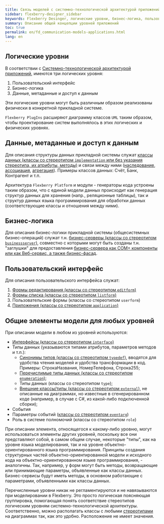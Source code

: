 ```yaml
---
title: Связь моделей с системно-технологической архитектурой приложений
sidebar: flexberry-designer_sidebar
keywords: Flexberry Desinger, логические уровни, бизнес-логика, пользовательский интерфейс
summary: Описание общей концепции уровней приложений
toc: true
permalink: en/fd_communication-models-applications.html
lang: en
---
```


## Логические уровни

В соответствии с [Системно-технологической архитектурой приложений](fw_flexberry-winforms-architecture.html),  имеются три логических уровня:

1. Пользовательский интерфейс
2. Бизнес-логика
3. Данные, метаданные и доступ к данным

Эти логические уровни могут быть различным образом реализованы физически в конкретной прикладной системе.

`Flexberry PlugIns` расширяют диаграмму классов `UML` таким образом, чтобы проектирование систем выполнялось в этих логических и физических уровнях.

## Данные, метаданные и доступ к данным

Для описания структуры данных прикладной системы служат [классы данных (классы со стереотипом `implementation` или без указания стереотипа, их атрибуты, методы)](fd_data-classes.html) и связи между ними ([наследование](fo_inheritance.html), [ассоциация](fd_master-association.html), [агрегация](fo_detail-associations-properties.html)). Примеры классов данных: Счёт, Банк, Контрагент и т.п.

Архитектура `Flexberry Platform` и модули - генераторы кода устроены таким образом, что с единой модели данных происходит как генерация структур данных для хранения (напр., реляционные таблицы), так и структур данных языка программирования для обработки данных (соответствующие классы и отношения между ними).

## Бизнес-логика

Для описания бизнес-логики прикладной системы (общесистемных бизнес-операций) служат т.н. [бизнес-серверы (классы со стереотипом `businessserver`)](fo_business-servers.html), совместно с которыми могут быть созданы т.н. "заглушки" для предоставления [бизнес-сервера как COM+ компоненты или как Веб-сервис, а также бизнес-фасад](fo_business-servers.html).

## Пользовательский интерфейс

Для описания пользовательского интерфейса служат: 
1. [Формы редактирования (классы со стереотипом `editform`)](fd_classes-with-stereotype-editform.html) 
2. [Формы списка (классы со стереотипом `listform`)](fw_listform.html) 
3. Пользовательские формы (классы со стереотипом `userform`) 
4. [Приложения (классы со стереотипом `application`)](fd_application.html) 

## Общие элементы модели для любых уровней

При описании модели в любом из уровней используются:

* [Интерфейсы (классы со стереотипом `interface`)](fd_interfaces.html) 
* Типы данных (указываются типами атрибутов, параметров методов и т.п.): 
    * [Синонимы типов (классы со стереотипом `typedef`)](fd_typedef.html), вводятся для удобства чтения моделей и удобства трансформации в код. Примеры: СтрокаНазвания, НомерТелефона, Строка255; 
    * [Перечислимые типы данных (классы со стереотипом `enumeration`)](fo_enumerations.html); 
    * Типы данных (классы со стереотипом `type`); 
    * [Внешние классы/типы (классы со стереотипом `external`)](fd_external-classes.html), не описанные на диаграммах, но известные в сгенерированном коде (например, в случае с C#, из какой-либо подключенной сборки); 
* События 
* Параметры событий ([классы со стереотипом `eventarg`](fd_classes-with-stereotype-eventarg.html)) 
* Роль в системе полномочий (классы со стереотипом `role`) 

При описании элемента, относящегося к какому-либо уровню, могут использоваться элементы других уровней, поскольку все они представляют собой, в самом общем случае, некоторые "типы", как на уровне языка моделирования, так и на уровне объектно-ориентированного языка программирования. Принципы создания структурных частей объектно-ориентированной модели и исходного кода на объектно-ориентированном языке программирования, - аналогичны. Так, например, у форм могут быть методы, возвращающие или принимающие параметры, объявленные как классы данных. Бизнес-сервисы будут иметь методы, в основном работающие с параметрами, объявленными как классы данных.

Перечисленные уровни никак не регламентируются и не навязываются при моделировании в Flexberry. Это просто логическая поясняющая группировка, помогающая понять соответствие стереотипов логическим уровням системно-технологической архитектуры. Соответственно, можно располагать классы с любыми [стереотипами](fd_key-concepts.html) на диаграммах так, как это удобно. Расположение не имеет значения.
